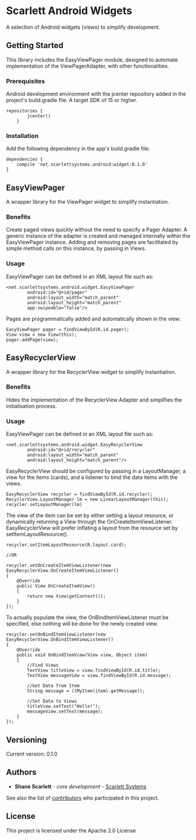 # Scarlett Android Widgets

A selection of Android widgets (views) to simplify development.

## Getting Started

This library includes the EasyViewPager module, designed to automate implementation of the ViewPagerAdapter, with other functionalities.

### Prerequisites

Android development environment with the jcenter repository added in the project's build.gradle file.
A target SDK of 15 or higher.

```
repositories {
        jcenter()
    }
```

### Installation

Add the following dependency in the app's build.gradle file:

```
dependencies {
    compile 'net.scarlettsystems.android:widget:0.1.0'
}
```

## EasyViewPager

A wrapper library for the ViewPager widget to simplify instantiation.

### Benefits

Create paged views quickly without the need to specify a Pager Adapter. A generic instance of the adapter is created and managed internally within the EasyViewPager instance. Adding and removing pages are facilitated by simple method calls on this instance, by passing in Views.

### Usage

EasyViewPager can be defined in an XML layout file such as:

```
<net.scarlettsystems.android.widget.EasyViewPager
		android:id="@+id/pager"
		android:layout_width="match_parent"
		android:layout_height="match_parent"
		app:swipeable="false"/>
```

Pages are programmatically added and automatically shown in the view:

```
EasyViewPager pager = findViewById(R.id.pager);
View view = new View(this);
pager.addPage(view);
```

## EasyRecyclerView

A wrapper library for the RecyclerView widget to simplify instantiation.

### Benefits

Hides the implementation of the RecyclerView Adapter and simplifies the initialisation process.

### Usage

EasyViewPager can be defined in an XML layout file such as:

```
<net.scarlettsystems.android.widget.EasyRecyclerView
		android:id="@+id/recycler"
		android:layout_width="match_parent"
		android:layout_height="match_parent"/>
```

EasyRecyclerView should be configured by passing in a LayoutManager, a view for the items (cards), and a listener to bind the data items with the views.

```
EasyRecyclerView recycler = findViewById(R.id.recycler);
RecyclerView.LayoutManager lm = new LinearLayoutManager(this);
recycler.setLayoutManager(lm)
```

The view of the item can be set by either setting a layout resource, or dynamically returning a View through the OnCreateItemViewListener. EasyRecyclerView will prefer inflating a layout from the resource set by setItemLayoutResource().

```
recycler.setItemLayoutResource(R.layout.card);

//OR

recycler.setOnCreateItemViewListener(new EasyRecyclerView.OnCreateItemViewListener()
{
	@Override
	public View OnCreateItemView()
	{
		return new View(getContext());
	}
});
```

To actually populate the view, the OnBindItemViewListener must be specified, else nothing will be done for the newly created view.

```
recycler.setOnBindItemViewListener(new EasyRecyclerView.OnBindItemViewListener()
{
	@Override
	public void OnBindItemView(View view, Object item)
	{
		//Find Views
		TextView titleView = view.findViewById(R.id.title);
		TextView messageView = view.findViewById(R.id.message);
		
		//Get Data from Item
		String message = ((MyItem)item).getMessage();
		
		//Set Data to Views
		titleView.setText("Hello!");
		messageView.setText(message);
	}
});
```

## Versioning

Current version: 0.1.0

## Authors

* **Shane Scarlett** - *core development* - [Scarlett Systems](https://scarlettsystems.net)

See also the list of [contributors](https://github.com/your/project/contributors) who participated in this project.

## License

This project is licensed under the Apache 2.0 License
